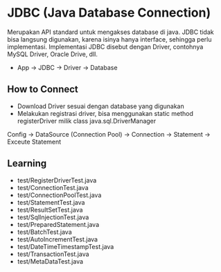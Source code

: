 # JDBC (Java Database Connection)
Merupakan API standard untuk mengakses database di java.
JDBC tidak bisa langsung digunakan, karena isinya hanya interface, sehingga perlu implementasi.
Implementasi JDBC disebut dengan Driver, contohnya MySQL Driver, Oracle Drive, dll.

- App -> JDBC -> Driver -> Database

## How to Connect
- Download Driver sesuai dengan database yang digunakan
- Melakukan registrasi driver, bisa menggunakan static method registerDriver milik class java.sql.DriverManager

Config -> DataSource (Connection Pool) -> Connection -> Statement -> Exceute Statement

## Learning
- test/RegisterDriverTest.java
- test/ConnectionTest.java
- test/ConnectionPoolTest.java
- test/StatementTest.java
- test/ResultSetTest.java
- test/SqlInjectionTest.java
- test/PreparedStatement.java
- test/BatchTest.java
- test/AutoIncrementTest.java
- test/DateTimeTimestampTest.java
- test/TransactionTest.java
- test/MetaDataTest.java